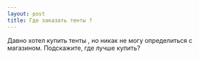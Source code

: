 ```yaml
---
layout: post 
title: Где заказать тенты ? 
--- 
```

Давно хотел купить тенты , но никак не могу определиться с магазином. Подскажите, где лучше купить?